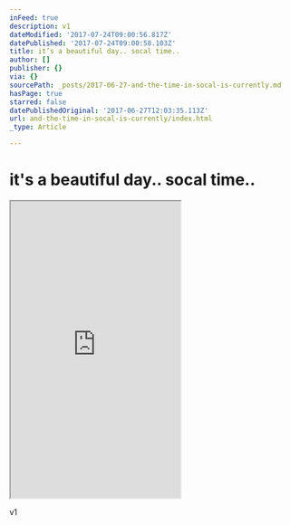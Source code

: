 ```yaml
---
inFeed: true
description: v1
dateModified: '2017-07-24T09:00:56.817Z'
datePublished: '2017-07-24T09:00:58.103Z'
title: it’s a beautiful day.. socal time..
author: []
publisher: {}
via: {}
sourcePath: _posts/2017-06-27-and-the-time-in-socal-is-currently.md
hasPage: true
starred: false
datePublishedOriginal: '2017-06-27T12:03:35.113Z'
url: and-the-time-in-socal-is-currently/index.html
_type: Article

---
```

# it's a beautiful day.. socal time..

<iframe src="https://the-grid.github.io/ed-userhtml/?g=eJydVsFy2zYQPUtfgWEmjT1jUCRTJS1luZMeckpPPfXUAcEVhTEIsAAk2cr037sASMtkZLnJeMYEdvEW-95iAd1a9yjhbp5upOgo18oxocCQr3NC6AGqe-FoB8Z2wJ3YQ0nyLMtW3tnq4wsefd5-xjifVdrUYEqSdQ_Eailq8oZzjp5_0TlJqtzqPaYWrBjshhCMOlmTjtcgj9ls4OEMU3ajTVsSox1z8NdV_ktWQ3O98qs8oUtLCAncLke56EVOk3RvMFODE_xWjN_7dA-idtuSvM9QEsRsQTRbh_NlmA8hem4jasIJrVDK9INdzb9lTUOpS9IZsGD2QN_XvgIn3hP8SI-z4FCAQZIJWr-68RnUa5BODwADkvmT1Csy0XDg7ucbxoHuhRWVkMI9lmQr6hrUwPDiksDucpCL3ucZswrP986Bp6k7pIwDCRsXRkFJQmI3UMNqsbOhKeKxC_86VtdCNdEcTeOz4i3j40LmJ3m8Lj7ZxuidqkuyM_Jq61xny8XicDikVSVYlXLdLqzmgsl2wZkUG8matFPNNcnwT2lqoAPmMPcjFaqGh5IUsQZT7S92wv9ottda7ZJzzDSs7JgB5UKqMVcqdaN9wi-XKM-XoQdjmX6NDdlrnhfj_hzm3ydxTY-iUf-YfX5W5EFX6oST4JPdYCVR4bhnpSW2xYxrqfEKfZPzoiiWq0uM4iVyOnczEyP5oYMHR7HkDeI4agVm1e-3Ya2QeKwp6zoJ1D5aB-0N-V0Kdf8H43-G-Wft5Y0AK47YvAW0z45G96LWlXZOYxnzj9-b3aklSNG3wChhZlBlb8VMgQ6lGvJipScQnjpCpiJ6W9izBq4Ni0krraCH-nZ3UP8gOr5SY-yHPP-5-Pg6loUn9Ic2TrnUPDI-d5X6CyiUon9sQiGeLpfQOreL_gfDbWXIAj-12BMumbXrZPy0JQRHese31jHj1onbCpuGlV-EdanTTSPh6l1Q4t31KrnDLabR8JUL9onHX2e9HT3Y2mpwKdZCcodJoq0HLhD5bQx_JE8hJo7Ybj7OExYXdXeR8-2iexHo75QR7mnYD4bPM2CoSaQvNgYJEGv4Onl-cRxBOJTJ8q2AaqeaVIFbBBzF66gBRyOS7ovfJFPNjjWwBvWTEy0csfjrTy0Ywdnb4vMXbf_-pBqQYJP4fqyTZfY26V-OdZIvs4SEaPE1Wic4t8BaRFikFnc6UfoPwfk_ZA" height="525" style=""></iframe>

v1
